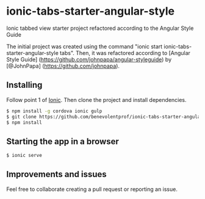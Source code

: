 # ionic-tabs-starter-angular-style
Ionic tabbed view starter project refactored according to the Angular Style Guide

The initial project was created using the command "ionic start ionic-tabs-starter-angular-style tabs". Then, it was refactored according to [Angular Style Guide] (https://github.com/johnpapa/angular-styleguide) by [@JohnPapa] (https://github.com/johnpapa).

## Installing

Follow point 1 of [Ionic](http://ionicframework.com/getting-started/ "Getting Started with Ionic"). Then clone the project and install dependencies.

```bash
$ npm install -g cordova ionic gulp
$ git clone https://github.com/benevolentprof/ionic-tabs-starter-angular-style.git <FOLDER>
$ npm install
```

## Starting the app in a browser


```bash
$ ionic serve
```

## Improvements and issues

Feel free to collaborate creating a pull request or reporting an issue.
